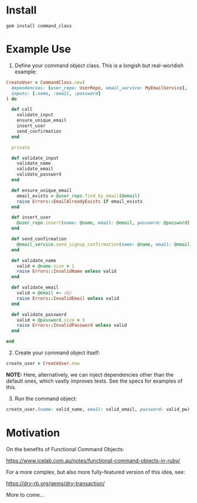 # Install

```
gem install command_class
```

# Example Use

1. Define your command object class.  This is a longish but real-worldish example:

```ruby
CreateUser = CommandClass.new(
  dependencies: {user_repo: UserRepo, email_service: MyEmailService},
  inputs: [:name, :email, :password]
) do

  def call
    validate_input
    ensure_unique_email
    insert_user
    send_confirmation
  end

  private

  def validate_input
    validate_name
    validate_email
    validate_password
  end

  def ensure_unique_email
    email_exists = @user_repo.find_by_email(@email)
    raise Errors::EmailAlreadyExists if email_exists
  end

  def insert_user
    @user_repo.insert(name: @name, email: @email, password: @password)
  end

  def send_confirmation
    @email_service.send_signup_confirmation(name: @name, email: @email)
  end

  def validate_name
    valid = @name.size > 1
    raise Errors::InvalidName unless valid
  end

  def validate_email
    valid = @email =~ /@/
    raise Errors::InvalidEmail unless valid
  end

  def validate_password
    valid = @password.size > 5
    raise Errors::InvalidPassword unless valid
  end

end
```

2. Create your command object itself:

```ruby
create_user = CreateUser.new
```
**NOTE:** Here, alternatively, we can inject dependencies other than the default ones, which vastly improves tests.  See the specs for examples of this.

3. Run the command object:

```ruby
create_user.(name: valid_name, email: valid_email, password: valid_pw)
```

# Motivation

On the benefits of Functional Command Objects:

https://www.icelab.com.au/notes/functional-command-objects-in-ruby/

For a more complex, but also more fully-featured version of this idea, see:

https://dry-rb.org/gems/dry-transaction/

More to come...
